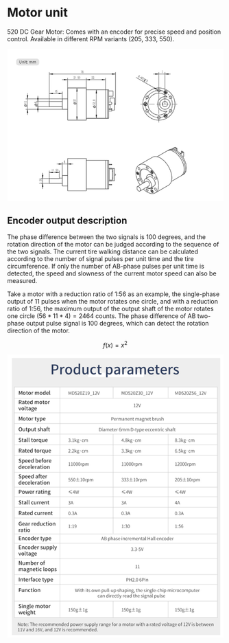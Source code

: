 # Motor unit

520 DC Gear Motor: Comes with an encoder for precise speed and position control. Available in different RPM variants (205, 333, 550).

![](images/md520.png)

## Encoder output description

The phase difference between the two signals is 100 degrees, and the rotation direction of the motor can be judged according to the sequence of the two signals. The current tire walking distance can be calculated according to the number of signal pulses per unit time and the tire circumference. If only the number of AB-phase pulses per unit time is detected, the speed and slowness of the current motor speed can also be measured.

Take a motor with a reduction ratio of 1:56 as an example, the single-phase output of 11 pulses when the motor rotates one circle, and with a reduction ratio of 1:56, the maximum output of the output shaft of the motor rotates one circle $(56*11*4) = 2464$ counts. The phase difference of AB two-phase output pulse signal is 100 degrees, which can detect the rotation direction of the motor.

$$
f(x) = x^2
$$

![](images/md529a.png)